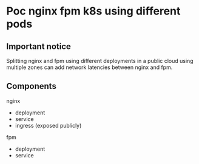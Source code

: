 # Poc nginx fpm k8s using different pods

## Important notice

Splitting nginx and fpm using different deployments in a public cloud using
multiple zones can add network latencies between nginx and fpm.


## Components

nginx
* deployment
* service
* ingress (exposed publicly)

fpm
* deployment
* service


